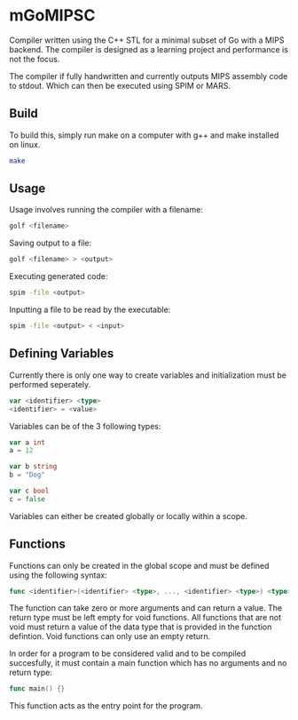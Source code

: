 # mGoMIPSC

Compiler written using the C++ STL for a minimal subset of Go with a MIPS backend. The compiler is designed as a learning project and performance is not the focus.

The compiler if fully handwritten and currently outputs MIPS assembly code to stdout. Which can then be executed using SPIM or MARS.

## Build

To build this, simply run make on a computer with g++ and make installed on linux.

```bash
make
```

## Usage

Usage involves running the compiler with a filename:
```bash
golf <filename>
```

Saving output to a file:
```bash
golf <filename> > <output>
```

Executing generated code:
```bash
spim -file <output>
```

Inputting a file to be read by the executable:
```bash
spim -file <output> < <input>
```

## Defining Variables

Currently there is only one way to create variables and initialization must be performed seperately.
```go
var <identifier> <type>
<identifier> = <value>
```

Variables can be of the 3 following types:
```go
var a int
a = 12

var b string
b = "Dog"

var c bool
c = false
```

Variables can either be created globally or locally within a scope.

## Functions

Functions can only be created in the global scope and must be defined using the following syntax:
```go
func <identifier>(<identifier> <type>, ..., <identifier> <type>) <type> { }
```

The function can take zero or more arguments and can return a value. The return type must be left empty for void functions.
All functions that are not void must return a value of the data type that is provided in the function defintion.
Void functions can only use an empty return.


In order for a program to be considered valid and to be compiled succesfully, it must contain a main function which has no arguments and no return type:
```go
func main() {}
```

This function acts as the entry point for the program.
